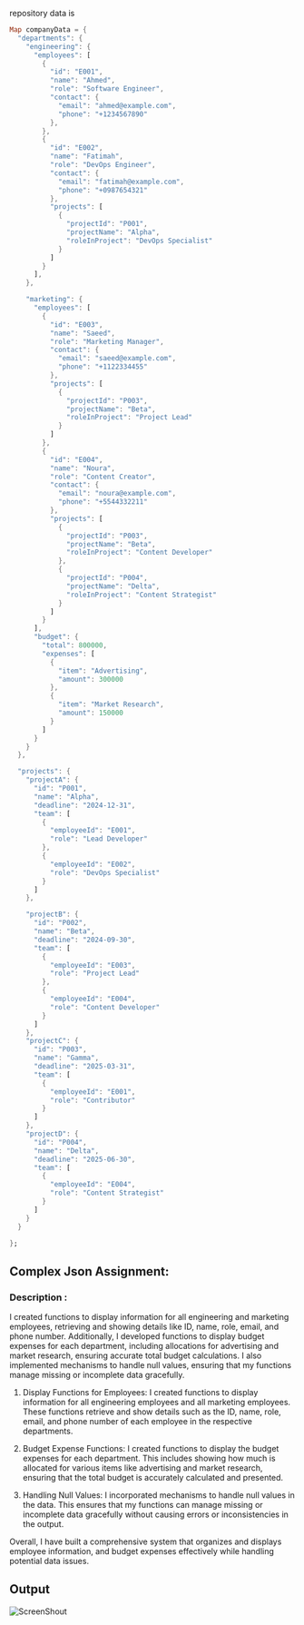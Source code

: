 repository data is 

```dart
Map companyData = {
  "departments": {
    "engineering": {
      "employees": [
        {
          "id": "E001",
          "name": "Ahmed",
          "role": "Software Engineer",
          "contact": {
            "email": "ahmed@example.com",
            "phone": "+1234567890"
          },
        },
        {
          "id": "E002",
          "name": "Fatimah",
          "role": "DevOps Engineer",
          "contact": {
            "email": "fatimah@example.com",
            "phone": "+0987654321"
          },
          "projects": [
            {
              "projectId": "P001",
              "projectName": "Alpha",
              "roleInProject": "DevOps Specialist"
            }
          ]
        }
      ],
    },

    "marketing": {
      "employees": [
        {
          "id": "E003",
          "name": "Saeed",
          "role": "Marketing Manager",
          "contact": {
            "email": "saeed@example.com",
            "phone": "+1122334455"
          },
          "projects": [
            {
              "projectId": "P003",
              "projectName": "Beta",
              "roleInProject": "Project Lead"
            }
          ]
        },
        {
          "id": "E004",
          "name": "Noura",
          "role": "Content Creator",
          "contact": {
            "email": "noura@example.com",
            "phone": "+5544332211"
          },
          "projects": [
            {
              "projectId": "P003",
              "projectName": "Beta",
              "roleInProject": "Content Developer"
            },
            {
              "projectId": "P004",
              "projectName": "Delta",
              "roleInProject": "Content Strategist"
            }
          ]
        }
      ],
      "budget": {
        "total": 800000,
        "expenses": [
          {
            "item": "Advertising",
            "amount": 300000
          },
          {
            "item": "Market Research",
            "amount": 150000
          }
        ]
      }
    }
  },

  "projects": {
    "projectA": {
      "id": "P001",
      "name": "Alpha",
      "deadline": "2024-12-31",
      "team": [
        {
          "employeeId": "E001",
          "role": "Lead Developer"
        },
        {
          "employeeId": "E002",
          "role": "DevOps Specialist"
        }
      ]
    },

    "projectB": {
      "id": "P002",
      "name": "Beta",
      "deadline": "2024-09-30",
      "team": [
        {
          "employeeId": "E003",
          "role": "Project Lead"
        },
        {
          "employeeId": "E004",
          "role": "Content Developer"
        }
      ]
    },
    "projectC": {
      "id": "P003",
      "name": "Gamma",
      "deadline": "2025-03-31",
      "team": [
        {
          "employeeId": "E001",
          "role": "Contributor"
        }
      ]
    },
    "projectD": {
      "id": "P004",
      "name": "Delta",
      "deadline": "2025-06-30",
      "team": [
        {
          "employeeId": "E004",
          "role": "Content Strategist"
        }
      ]
    }
  }

};
```

## Complex Json Assignment:

### Description :
I created functions to display information for all engineering and marketing employees, retrieving and showing details like ID, name, role, email, and phone number. Additionally, I developed functions to display budget expenses for each department, including allocations for advertising and market research, ensuring accurate total budget calculations. I also implemented mechanisms to handle null values, ensuring that my functions manage missing or incomplete data gracefully.



1. Display Functions for Employees: I created functions to display information for all engineering employees and all marketing employees. These functions retrieve and show details such as the ID, name, role, email, and phone number of each employee in the respective departments.

2. Budget Expense Functions: I created functions to display the budget expenses for each department. This includes showing how much is allocated for various items like advertising and market research, ensuring that the total budget is accurately calculated and presented.

3. Handling Null Values: I incorporated mechanisms to handle null values in the data. This ensures that my functions can manage missing or incomplete data gracefully without causing errors or inconsistencies in the output.

Overall, I have built a comprehensive system that organizes and displays employee information, and budget expenses effectively while handling potential data issues.

## Output 

![ScreenShout](https://i.ibb.co/jyJvddY/Screenshot-21.png)